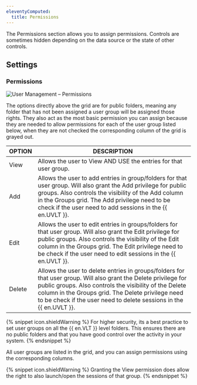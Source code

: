 ```yaml
---
eleventyComputed:
  title: Permissions
---
```

The Permissions section allows you to assign permissions. Controls are sometimes hidden depending on the data source or the state of other controls.

## Settings

### Permissions
![User Management – Permissions](https://webdevolutions.azureedge.net/docs/en/rdm/mac/clip10389.png)

The options directly above the grid are for public folders, meaning any folder that has not been assigned a user group will be assigned those rights. They also act as the most basic permission you can assign because they are needed to allow permissions for each of the user group listed below, when they are not checked the corresponding column of the grid is grayed out.

| OPTION | DESCRIPTION                                                      |
|--------|------------------------------------------------------------------|
| View   | Allows the user to View AND USE the entries for that user group. |
| Add    | Allows the user to add entries in group/folders for that user group. Will also grant the Add privilege for public groups. Also controls the visibility of the Add column in the Groups grid. The Add privilege need to be check if the user need to add sessions in the {{ en.UVLT }}. |
| Edit   | Allows the user to edit entries in groups/folders for that user group. Will also grant the Edit privilege for public groups. Also controls the visibility of the Edit column in the Groups grid. The Edit privilege need to be check if the user need to edit sessions in the {{ en.UVLT }}. |
| Delete | Allows the user to delete entries in groups/folders for that user group. Will also grant the Delete privilege for public groups. Also controls the visibility of the Delete column in the Groups grid. The Delete privilege need to be check if the user need to delete sessions in the {{ en.UVLT }}. |


{% snippet icon.shieldWarning %}
For higher security, its a best practice to set user groups on all the {{ en.VLT }} level folders. This ensures there are no public folders and that you have good control over the activity in your system.
{% endsnippet %}

All user groups are listed in the grid, and you can assign permissions using the corresponding columns.

{% snippet icon.shieldWarning %}
Granting the View permission does allow the right to also launch/open the sessions of that group.
{% endsnippet %}
